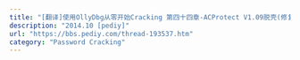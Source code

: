 ```yaml
---
title: "[翻译]使用OllyDbg从零开始Cracking 第四十四章-ACProtect V1.09脱壳(修复AntiDump)"
description: "2014.10 [pediy]"
url: "https://bbs.pediy.com/thread-193537.htm"
category: "Password Cracking"
---
```

